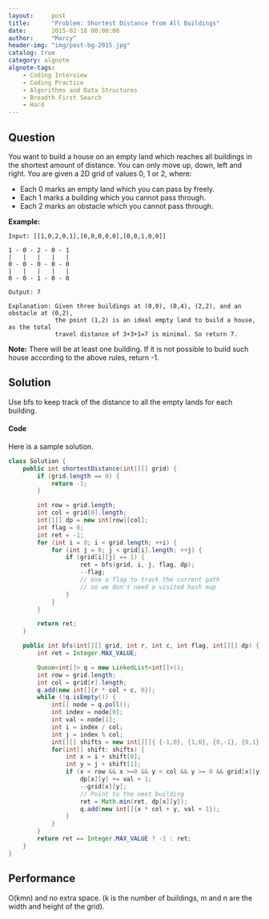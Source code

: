```yaml
---
layout:     post
title:      "Problem: Shortest Distance from All Buildings"
date:       2015-02-18 00:00:00
author:     "Marcy"
header-img: "img/post-bg-2015.jpg"
catalog: true
category: algnote
algnote-tags:
    - Coding Interview
    - Coding Practice
    - Algorithms and Data Structures
    - Breadth First Search
    - Hard
---
```


## Question

You want to build a house on an empty land which reaches all buildings in the shortest amount of distance. You can only move up, down, left and right. You are given a 2D grid of values 0, 1 or 2, where:

- Each 0 marks an empty land which you can pass by freely.
- Each 1 marks a building which you cannot pass through.
- Each 2 marks an obstacle which you cannot pass through.

**Example:**
```
Input: [[1,0,2,0,1],[0,0,0,0,0],[0,0,1,0,0]]

1 - 0 - 2 - 0 - 1
|   |   |   |   |
0 - 0 - 0 - 0 - 0
|   |   |   |   |
0 - 0 - 1 - 0 - 0

Output: 7 

Explanation: Given three buildings at (0,0), (0,4), (2,2), and an obstacle at (0,2),
             the point (1,2) is an ideal empty land to build a house, as the total 
             travel distance of 3+3+1=7 is minimal. So return 7.
```

**Note:**
There will be at least one building. If it is not possible to build such house according to the above rules, return -1.

## Solution

Use bfs to keep track of the distance to all the empty lands for each building.

#### Code

Here is a sample solution.

```java
class Solution {
    public int shortestDistance(int[][] grid) {
        if (grid.length == 0) {
            return -1;
        }

        int row = grid.length;
        int col = grid[0].length;
        int[][] dp = new int[row][col];
        int flag = 0;
        int ret = -1;
        for (int i = 0; i < grid.length; ++i) {
            for (int j = 0; j < grid[i].length; ++j) {
                if (grid[i][j] == 1) {
                    ret = bfs(grid, i, j, flag, dp);
                    --flag;
                    // Use a flag to track the current path
                    // so we don't need a visited hash map
                }
            }
        }

        return ret;
    }

    public int bfs(int[][] grid, int r, int c, int flag, int[][] dp) {
        int ret = Integer.MAX_VALUE;

        Queue<int[]> q = new LinkedList<int[]>();
        int row = grid.length;
        int col = grid[r].length;
        q.add(new int[]{r * col + c, 0});
        while (!q.isEmpty()) {
            int[] node = q.poll();
            int index = node[0];
            int val = node[1];
            int i = index / col;
            int j = index % col;
            int[][] shifts = new int[][]{ {-1,0}, {1,0}, {0,-1}, {0,1} };
            for(int[] shift: shifts) {
                int x = i + shift[0];
                int y = j + shift[1];
                if (x < row && x >=0 && y < col && y >= 0 && grid[x][y] == flag) {
                    dp[x][y] += val + 1;
                    --grid[x][y];
                    // Point to the next building
                    ret = Math.min(ret, dp[x][y]);
                    q.add(new int[]{x * col + y, val + 1});
                }
            }
        }
        return ret == Integer.MAX_VALUE ? -1 : ret;
    }
}
```

## Performance

O(kmn) and no extra space. (k is the number of buildings, m and n are the width and height of the grid).
